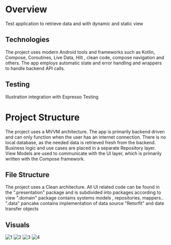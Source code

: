 # Overview

Test application to retrieve data and with dynamic and static view 

## Technologies

The project uses modern Android tools and frameworks such as Kotlin, Compose, Coroutines, Live Data,
Hilt , clean code, compose navigation and others. The app employs automatic state and error handling
and wrappers to handle backend API calls.

## Testing

Illustration integration with Espresso Testing

# Project Structure

The project uses a MVVM architecture. The app is primarily backend driven and can only function when
the user has an internet connection. There is no local database, as the needed data is retrieved
fresh from the backend. Business logic and use cases are placed in a separate Repository layer.
View Models are used to communicate with the UI layer, which is primarily written with the Compose
framework.

## File Structure

The project uses a Clean architecture. All UI related code can be found in the ".presentation"
package and is subdivided into packages according to view
".domain" package contains systems models , repositories, mappers..
".data" pancake contains implementation of data source "Retorfit" and date transfer objects

## Visuals
![1](https://user-images.githubusercontent.com/74387512/229310753-9fbdf2ee-0055-4a7b-bea5-f64c0b25d347.png)
![2](https://user-images.githubusercontent.com/74387512/229310758-e2f7d514-13b1-4ff7-bc1e-419b0ba443f6.png)
![3](https://user-images.githubusercontent.com/74387512/229310763-548bdaa3-8265-4dcf-b24b-da721d361c9a.png)
![4](https://user-images.githubusercontent.com/74387512/229310769-56db93b9-e8f9-4f7e-a718-44a0f98093f9.png)
